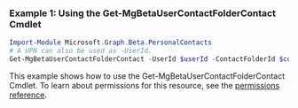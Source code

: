 ### Example 1: Using the Get-MgBetaUserContactFolderContact Cmdlet
```powershell
Import-Module Microsoft.Graph.Beta.PersonalContacts
# A UPN can also be used as -UserId.
Get-MgBetaUserContactFolderContact -UserId $userId -ContactFolderId $contactFolderId
```
This example shows how to use the Get-MgBetaUserContactFolderContact Cmdlet.
To learn about permissions for this resource, see the [permissions reference](/graph/permissions-reference).
